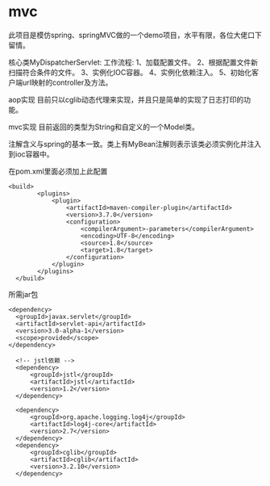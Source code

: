 # mvc
此项目是模仿spring、springMVC做的一个demo项目，水平有限，各位大佬口下留情。

核心类MyDispatcherServlet:
      工作流程:
      1、加载配置文件。
      2、根据配置文件新扫描符合条件的文件。
      3、实例化IOC容器。
      4、实例化依赖注入。
      5、初始化客户端url映射的controller及方法。
      
aop实现
     目前只以cglib动态代理来实现，并且只是简单的实现了日志打印的功能。
     
mvc实现
     目前返回的类型为String和自定义的一个Model类。

注解含义与spring的基本一致。类上有MyBean注解则表示该类必须实例化并注入到ioc容器中。

在pom.xml里面必须加上此配置


    <build>
            <plugins>
                <plugin>
                    <artifactId>maven-compiler-plugin</artifactId>
                    <version>3.7.0</version>
                    <configuration>
                        <compilerArgument>-parameters</compilerArgument>
                        <encoding>UTF-8</encoding>
                        <source>1.8</source>
                        <target>1.8</target>
                    </configuration>
                </plugin>
            </plugins>
      </build>

所需jar包


    <dependency>
      <groupId>javax.servlet</groupId>
      <artifactId>servlet-api</artifactId>
      <version>3.0-alpha-1</version>
      <scope>provided</scope>
    </dependency>

      <!-- jstl依赖 -->
      <dependency>
          <groupId>jstl</groupId>
          <artifactId>jstl</artifactId>
          <version>1.2</version>
      </dependency>

      <dependency>
          <groupId>org.apache.logging.log4j</groupId>
          <artifactId>log4j-core</artifactId>
          <version>2.7</version>
      </dependency>
      <dependency>
          <groupId>cglib</groupId>
          <artifactId>cglib</artifactId>
          <version>3.2.10</version>
      </dependency>
      
      
      
